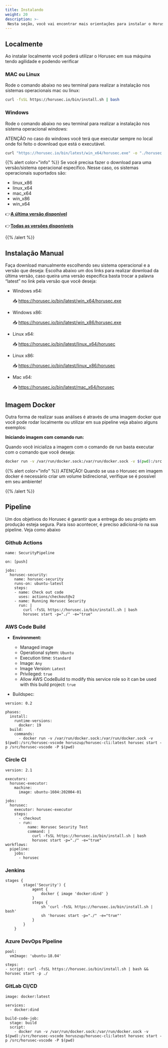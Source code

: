 ```yaml
---
title: Instalando
weight: 20
description: >-
 Nesta seção, você vai encontrar mais orientações para instalar o Horusec-CLI.
---
```


## **Localmente**
Ao instalar localmente você poderá utilizar o Horusec em sua máquina tendo agilidade e podendo verificar

### MAC ou Linux
Rode o comando abaixo no seu terminal para realizar a instalação nos sistemas operacionais mac ou linux:

```bash
curl -fsSL https://horusec.io/bin/install.sh | bash
```

### Windows
Rode o comando abaixo no seu terminal para realizar a instalação nos sistema operacional windows:

ATENÇÃO no caso do windows você terá que executar sempre no local onde foi feito o download que está o executável.
```bash
curl "https://horusec.io/bin/latest/win_x64/horusec.exe" -o "./horusec.exe" && ./horusec.exe version
```

{{% alert color="info" %}}
Se você precisa fazer o download para uma versão/sistema operacional específico. Nesse caso, os sistemas operacionais suportados são:

- linux_x86
- linux_x64
- mac_x64
- win_x86
- win_x64

👉[**A última versão disponível**](https://horusec.io/bin/version-cli-latest.txt)

👉[**Todas as versões disponíveis** ](https://horusec.io/bin/all-version-cli.txt)

{{% /alert %}}

## **Instalação Manual**
Faça download manualmente escolhendo seu sistema operacional e a versão que deseja:
Escolha abaixo um dos links para realizar download da última versão, caso queira uma versão específica basta trocar a palavra “latest” no link pela versão que você deseja:
- Windows x64:

    📥 https://horusec.io/bin/latest/win_x64/horusec.exe

- Windows x86:

    📥 https://horusec.io/bin/latest/win_x86/horusec.exe

- Linux x64:

    📥 https://horusec.io/bin/latest/linux_x64/horusec

- Linux x86:

    📥 https://horusec.io/bin/latest/linux_x86/horusec

- Mac x64:

    📥 https://horusec.io/bin/latest/mac_x64/horusec


## **Imagem Docker**
Outra forma de realizar suas análises é através de uma imagem docker que você pode rodar localmente ou utilizar em sua pipeline veja abaixo alguns exemplos:

**Iniciando imagem com comando run:**

Quando você inicializa a imagem com o comando de run basta executar com o comando que você deseja:
```bash
docker run -v /var/run/docker.sock:/var/run/docker.sock -v $(pwd):/src horuszup/horusec-cli:latest horusec start -p /src -P $(pwd)
```

{{% alert color="info" %}}
ATENÇÃO! Quando se usa o Horusec em imagem docker é necessário criar um volume bidirecional, verifique se é possível em seu ambiente!

{{% /alert %}}

## **Pipeline**
Um dos objetivos do Horusec é garantir que a entrega do seu projeto em produção esteja segura. Para isso acontecer, é preciso adicioná-lo na sua pipeline. Veja como abaixo

### Github Actions

```text
name: SecurityPipeline

on: [push]

jobs:
  horusec-security:
    name: horusec-security
    runs-on: ubuntu-latest
    steps:
    - name: Check out code
      uses: actions/checkout@v2
    - name: Running Horusec Security
      run: |
        curl -fsSL https://horusec.io/bin/install.sh | bash
        horusec start -p="./" -e="true"
```

### AWS Code Build

* **Environment:**

  * Managed image
  * Operational sytem: `Ubuntu`
  * Execution time: `Standard`
  * Image: `Any`
  * Image Version:  `Latest`
  * Privileged:  `true`
  * Allow AWS CodeBuild to modify this service role so it can be used with this build project: `true`

* Buildspec:

```text
version: 0.2

phases:
  install:
    runtime-versions:
      docker: 19
  build:
    commands:
      - docker run -v /var/run/docker.sock:/var/run/docker.sock -v $(pwd):/src/horusec-vscode horuszup/horusec-cli:latest horusec start -p /src/horusec-vscode -P $(pwd)
```

### Circle CI

```text
version: 2.1

executors:
  horusec-executor:
    machine:
      image: ubuntu-1604:202004-01

jobs:
  horusec:
    executor: horusec-executor
    steps:
      - checkout
      - run:
          name: Horusec Security Test
          command: |
            curl -fsSL https://horusec.io/bin/install.sh | bash
            horusec start -p="./" -e="true"
workflows:
  pipeline:
    jobs:
      - horusec
```

### Jenkins

```text
stages {
        stage('Security') {
            agent {
                docker { image 'docker:dind' }
            }
            steps {
                sh 'curl -fsSL https://horusec.io/bin/install.sh | bash'
                sh 'horusec start -p="./" -e="true"'
            }
        }
    }
```

### Azure DevOps Pipeline

```text
pool:
  vmImage: 'ubuntu-18.04'

steps:
- script: curl -fsSL https://horusec.io/bin/install.sh | bash && horusec start -p ./
```

### GitLab CI/CD

```text
image: docker:latest

services:
  - docker:dind

build-code-job:
  stage: build
  script:
    - docker run -v /var/run/docker.sock:/var/run/docker.sock -v $(pwd):/src/horusec-vscode horuszup/horusec-cli:latest horusec start -p /src/horusec-vscode -P $(pwd)
```